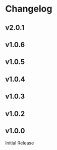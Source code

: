 # Changelog


## v2.0.1

## v1.0.6

## v1.0.5

## v1.0.4

## v1.0.3

## v1.0.2

## v1.0.0

Initial Release
